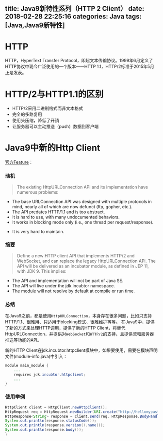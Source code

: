 title: Java9新特性系列（HTTP 2 Client）
date: 2018-02-28 22:25:16
categories: Java
tags: [Java,Java9新特性]
---
# HTTP

HTTP，HyperText Transfer Protocol，即超文本传输协议。1999年6月定义了HTTP协议中现今广泛使用的一个版本——HTTP 1.1，HTTP/2标准于2015年5月正是发表。

# HTTP/2与HTTP1.1的区别

+ HTTP/2采用二进制格式而非文本格式
+ 完全的多路复用
+ 使用头压缩，降低了开销
+ 让服务器可以主动推送（push）数据到客户端

<!--more-->

# Java9中新的Http Client

[官方Feature](http://openjdk.java.net/jeps/110)：

### 动机
>The existing HttpURLConnection API and its implementation have numerous problems:
* The base URLConnection API was designed with multiple protocols in mind, nearly all of which are now defunct (ftp, gopher, etc.).
* The API predates HTTP/1.1 and is too abstract.
* It is hard to use, with many undocumented behaviors.
* It works in blocking mode only (i.e., one thread per request/response).

+ It is very hard to maintain.

### 摘要

>Define a new HTTP client API that implements HTTP/2 and WebSocket, and can replace the legacy HttpURLConnection API. The API will be delivered as an incubator module, as defined in JEP 11, with JDK 9. This implies:
* The API and implementation will not be part of Java SE.
* The API will live under the jdk.incubtor namespace.
* The module will not resolve by default at compile or run time.

### 总结

在Java9之前，都是使用`HttpURLConnection`，本身存在很多问题，比如只支持HTTP/1.1、很难用、只适用于blocking模式、很难维护等等。
在Java9中，提供了新的方式来处理HTTP调用，提供了新的HTTP Client，将替代HttpURLConnection，并提供对`WebSocket`和`HTTP/2`的支持，且提供流和服务器推送等功能的API。

新的HTTP Client在jdk.incubtor.httpclient模块中，如果要使用，需要在模块声明文件(module-info.java)中引入：

```java
module main_module {
    ...
    requires jdk.incubtor.httpclient;
    ...
}
```

### 使用举例

```java
HttpClient client = HttpClient.newHttpClient(); 
HttpRequest req = HttpRequest.newBuilder(URI.create("http://hellomypastor.net" )).GET().build();
HttpResponse<String> response = client.send(req, HttpResponse.BodyHandler.asString());
System.out.println(response.statusCode());
System.out.println(response.version().name());
System.out.println(response.body());
}
```